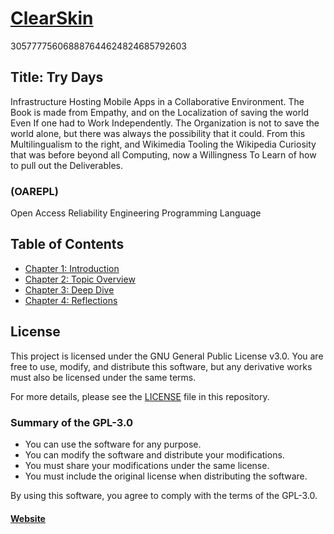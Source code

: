 # [ClearSkin](https://thaumaturgists.github.io/ClearSkin/)
305777756068887644624824685792603
## Title: Try Days
Infrastructure Hosting Mobile Apps in a Collaborative Environment.
The Book is made from Empathy, and on the Localization of saving the world Even If one had to Work Independently. 
The Organization is not to save the world alone, but there was always the possibility that it could. 
From this Multilingualism to the right, and Wikimedia Tooling the Wikipedia Curiosity that was before beyond all Computing, now a Willingness To Learn of how to pull out the Deliverables.
### (OAREPL)
Open Access Reliability Engineering Programming Language

## Table of Contents
- [Chapter 1: Introduction](chapters/heterioneer1.md)
- [Chapter 2: Topic Overview](chapters/heterioneer2.md)
- [Chapter 3: Deep Dive](chapters/heterioneer3.md)
- [Chapter 4: Reflections](chapters/heterioneer4.md)

## License

This project is licensed under the GNU General Public License v3.0. You are free to use, modify, and distribute this software, but any derivative works must also be licensed under the same terms.

For more details, please see the [LICENSE](LICENSE) file in this repository.

### Summary of the GPL-3.0

- You can use the software for any purpose.
- You can modify the software and distribute your modifications.
- You must share your modifications under the same license.
- You must include the original license when distributing the software.

By using this software, you agree to comply with the terms of the GPL-3.0.


#### [Website](https://thaumaturgists.github.io/ClearSkin/)



